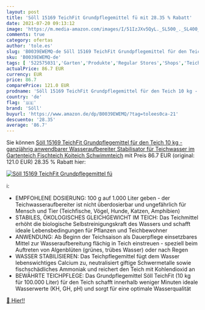 ```yaml
---
layout: post
title: 'Söll 15169 TeichFit Grundpflegemittel fü mit 28.35 % Rabatt'
date: 2021-07-20 09:13:12
image: 'https://m.media-amazon.com/images/I/51IzJXv5QyL._SL500_._SL400_.jpg'
comments: true
category: ofertas
author: 'tole.es'
slug: 'B0039EWEMQ-de Söll 15169 TeichFit Grundpflegemittel für den Teich 10 kg...'
sku: 'B0039EWEMQ-de'
tags: [ '522575031','Garten','Produkte','Regular Stores','Shops','Teich & Koi Shop','Teiche & Zubehör','Teichpflege & Wasseraufbereitung','Teichwasseraufbereitung','Wasseraufbereiter','söll', ]
actualPrice: 86.7 EUR
currency: EUR
price: 86.7
comparePrice: 121.0 EUR
prodname: 'Söll 15169 TeichFit Grundpflegemittel für den Teich 10 kg - ganzjährig anwendbarer Wasseraufbereiter Stabilisator für Teichwasser im Gartenteich Fischteich Koiteich Schwimmteich'
country: 'de'
flag: '🇩🇪'
brand: 'Söll'
buyurl: 'https://www.amazon.de/dp/B0039EWEMQ/?tag=tolees0ca-21'
descuento: '28.35'
average: '86.7'
---
```


Sie können [Söll 15169 TeichFit Grundpflegemittel für den Teich 10 kg - ganzjährig anwendbarer Wasseraufbereiter Stabilisator für Teichwasser im Gartenteich Fischteich Koiteich Schwimmteich](https://www.amazon.de/dp/B0039EWEMQ/?tag=tolees0ca-21) mit Preis 86.7 EUR (original: 121.0 EUR) 28.35 % Rabatt hier:

[![Söll 15169 TeichFit Grundpflegemittel fü](https://m.media-amazon.com/images/I/51IzJXv5QyL._SL500_._SL400_.jpg)](https://www.amazon.de/dp/B0039EWEMQ/?tag=tolees0ca-21)

ℹ️:

- EMPFOHLENE DOSIERUNG: 100 g auf 1.000 Liter geben - der Teichwasseraufbereiter ist nicht überdosierbar und ungefährlich für Mensch und Tier (Teichfische, Vögel, Hunde, Katzen, Amphibien)
- STABILES, ÖKOLOGISCHES GLEICHGEWICHT IM TEICH: Das Teichmittel erhöht die biologische Selbstreinigungskraft des Wassers und schafft ideale Lebensbedingungen für Pflanzen und Teichbewohner
- ANWENDUNG: Ab Beginn der Teichsaison als Dauerpflege einsetzbares Mittel zur Wasseraufbereitung flächig in Teich einstreuen - speziell beim Auftreten von Algenblüten (grünes, trübes Wasser) oder nach Regen
- WASSER STABILISIEREN: Das Teichpflegemittel fügt dem Wasser lebenswichtiges Calcium zu, neutralisiert giftige Schwermetalle sowie fischschädliches Ammoniak und reichert den Teich mit Kohlendioxid an
- BEWÄHRTE TEICHPFLEGE: Das Grundpflegemittel Söll TeichFit (10 kg für 100.000 Liter) für den Teich schafft innerhalb weniger Minuten ideale Wasserwerte (KH, GH, pH) und sorgt für eine optimale Wasserqualität

[🛒 Hier!!](https://www.amazon.de/dp/B0039EWEMQ/?tag=tolees0ca-21)
